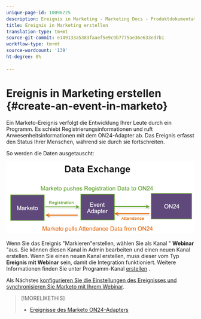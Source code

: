 ```yaml
---
unique-page-id: 10096725
description: Ereignis in Marketing - Marketing Docs - Produktdokumentation erstellen
title: Ereignis in Marketing erstellen
translation-type: tm+mt
source-git-commit: e149133a5383faaef5e9c9b7775ae36e633ed7b1
workflow-type: tm+mt
source-wordcount: '139'
ht-degree: 0%

---
```



# Ereignis in Marketing erstellen {#create-an-event-in-marketo}

Ein Marketo-Ereignis verfolgt die Entwicklung Ihrer Leute durch ein Programm. Es schiebt Registrierungsinformationen und ruft Anwesenheitsinformationen mit dem ON24-Adapter ab. Das Ereignis erfasst den Status Ihrer Menschen, während sie durch sie fortschreiten.

So werden die Daten ausgetauscht:

![](assets/image2015-12-16-13-33-56.png)

Wenn Sie das Ereignis &quot;Markieren&quot;erstellen, wählen Sie als Kanal &quot; **Webinar** &quot;aus. Sie können diesen Kanal in Admin bearbeiten und einen neuen Kanal erstellen. Wenn Sie einen neuen Kanal erstellen, muss dieser vom Typ **Ereignis mit Webinar** sein, damit die Integration funktioniert. Weitere Informationen finden Sie unter Programm-Kanal [erstellen](../../../../../product-docs/administration/tags/create-a-program-channel.md) .

Als Nächstes [konfigurieren Sie die Einstellungen des Ereignisses und synchronisieren Sie Marketo mit Ihrem Webinar](https://docs.marketo.com/x/IRCa).

>[!MORELIKETHIS]
>
>* [Ereignisse des Marketo ON24-Adapters](understanding-marketo-on24-adapter-events.md)

>



